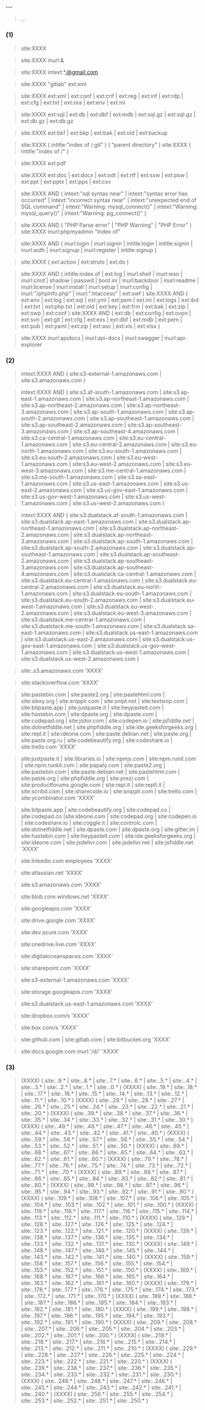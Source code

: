 ### ...

> ...

### (1)

> site:XXXX  

> site:XXXX  inurl:&

> site:XXXX  intext:*.@gmail.com

> site:XXXX  "gitlab" ext:xml

> site:XXXX  ext:xml | ext:conf | ext:cnf | ext:reg | ext:inf | ext:rdp | ext:cfg | ext:txt | ext:ora | ext:env | ext:ini

> site:XXXX  ext:sql | ext:db | ext:dbf | ext:mdb | ext:sql.gz | ext:sql.gz | ext:db.gz | ext:db.gz

> site:XXXX  ext:bkf | ext:bkp | ext:bak | ext:old | ext:backup

> site:XXXX  ( intitle:"index of /.git" ) ( "parent directory" )
> site:XXXX  ( intitle:"index of /" )

> site:XXXX  ext:pdf

> site:XXXX  ext:doc | ext:docx | ext:odt | ext:rtf | ext:sxw | ext:psw | ext:ppt | ext:pptx | ext:pps | ext:csv

> site:XXXX  AND ( intext:"sql syntax near" | intext:"syntax error has occurred" | intext:"incorrect syntax near" | intext:"unexpected end of SQL command" | intext:"Warning: mysql_connect()" | intext:"Warning: mysql_query()" | intext:"Warning: pg_connect()" )

> site:XXXX  AND ( "PHP Parse error" | "PHP Warning" | "PHP Error" )
> site:XXXX  inurl:phpmyadmin "Index of" 

> site:XXXX  AND ( inurl:login | inurl:signin | intitle:login | intitle:signin | inurl:auth | inurl:signup | inurl:register | intitle:signup )

> site:XXXX  ( ext:action | ext:struts | ext:do )

> site:XXXX  AND ( intitle:index.of | ext:log | inurl:shell | inurl:wso | inurl:cmd | shadow | passwd | boot.ini | inurl:backdoor | inurl:readme | inurl:license | inurl:install | inurl:setup | inurl:config | inurl:"/phpinfo.php" | inurl:".htaccess" | ext:swf )
> site:XXXX  AND ( ext:env | ext:log | ext:sql | ext:yml | ext:pem | ext:ini | ext:logs | ext:ibd | ext:txt | ext:php.txt | ext:old | ext:key | ext:frm | ext:bak | ext:zip | ext:swp | ext:conf )
> site:XXXX  AND ( ext:db | ext:config | ext:ovpn | ext:svn | ext:git | ext:cfg | ext:exs | ext:dbf | ext:mdb | ext:pem | ext:pub | ext:yaml | ext:zip | ext:asc | ext:xls | ext:xlsx )

> site:XXXX  inurl:apidocs | inurl:api-docs | inurl:swagger | inurl:api-explorer

### (2)

> intext:XXXX AND ( site:s3-external-1.amazonaws.com | site:s3.amazonaws.com )

> intext:XXXX AND ( site:s3.af-south-1.amazonaws.com | site:s3.ap-east-1.amazonaws.com | site:s3.ap-northeast-1.amazonaws.com | site:s3.ap-northeast-2.amazonaws.com | site:s3.ap-northeast-3.amazonaws.com | site:s3.ap-south-1.amazonaws.com | site:s3.ap-south-2.amazonaws.com | site:s3.ap-southeast-1.amazonaws.com | site:s3.ap-southeast-2.amazonaws.com | site:s3.ap-southeast-3.amazonaws.com | site:s3.ap-southeast-4.amazonaws.com | site:s3.ca-central-1.amazonaws.com | site:s3.eu-central-1.amazonaws.com | site:s3.eu-central-2.amazonaws.com | site:s3.eu-north-1.amazonaws.com | site:s3.eu-south-1.amazonaws.com | site:s3.eu-south-2.amazonaws.com | site:s3.eu-west-1.amazonaws.com | site:s3.eu-west-2.amazonaws.com | site:s3.eu-west-3.amazonaws.com | site:s3.me-central-1.amazonaws.com | site:s3.me-south-1.amazonaws.com | site:s3.sa-east-1.amazonaws.com | site:s3.us-east-1.amazonaws.com | site:s3.us-east-2.amazonaws.com | site:s3.us-gov-east-1.amazonaws.com | site:s3.us-gov-west-1.amazonaws.com | site:s3.us-west-1.amazonaws.com | site:s3.us-west-2.amazonaws.com )

> intext:XXXX AND ( site:s3.dualstack.af-south-1.amazonaws.com | site:s3.dualstack.ap-east-1.amazonaws.com | site:s3.dualstack.ap-northeast-1.amazonaws.com | site:s3.dualstack.ap-northeast-2.amazonaws.com | site:s3.dualstack.ap-northeast-3.amazonaws.com | site:s3.dualstack.ap-south-1.amazonaws.com | site:s3.dualstack.ap-south-2.amazonaws.com | site:s3.dualstack.ap-southeast-1.amazonaws.com | site:s3.dualstack.ap-southeast-2.amazonaws.com | site:s3.dualstack.ap-southeast-3.amazonaws.com | site:s3.dualstack.ap-southeast-4.amazonaws.com | site:s3.dualstack.ca-central-1.amazonaws.com | site:s3.dualstack.eu-central-1.amazonaws.com | site:s3.dualstack.eu-central-2.amazonaws.com | site:s3.dualstack.eu-north-1.amazonaws.com | site:s3.dualstack.eu-south-1.amazonaws.com | site:s3.dualstack.eu-south-2.amazonaws.com | site:s3.dualstack.eu-west-1.amazonaws.com | site:s3.dualstack.eu-west-2.amazonaws.com | site:s3.dualstack.eu-west-3.amazonaws.com | site:s3.dualstack.me-central-1.amazonaws.com | site:s3.dualstack.me-south-1.amazonaws.com | site:s3.dualstack.sa-east-1.amazonaws.com | site:s3.dualstack.us-east-1.amazonaws.com | site:s3.dualstack.us-east-2.amazonaws.com | site:s3.dualstack.us-gov-east-1.amazonaws.com | site:s3.dualstack.us-gov-west-1.amazonaws.com | site:s3.dualstack.us-west-1.amazonaws.com | site:s3.dualstack.us-west-2.amazonaws.com )

> site:.s3.amazonaws.com 'XXXX'

> site:stackoverflow.com 'XXXX'

> site:pastebin.com | site:paste2.org | site:pastehtml.com | site:slexy.org | site:snipplr.com | site:snipt.net | site:textsnip.com | site:bitpaste.app | site:justpaste.it | site:heypasteit.com | site:hastebin.com | site:dpaste.org | site:dpaste.com | site:codepad.org | site:jsitor.com | site:codepen.io | site:jsfiddle.net | site:dotnetfiddle.net | site:phpfiddle.org | site:ide.geeksforgeeks.org | site:repl.it | site:ideone.com | site:paste.debian.net | site:paste.org | site:paste.org.ru | site:codebeautify.org  | site:codeshare.io | site:trello.com 'XXXX'

> site:justpaste.it | site:libraries.io | site:npmjs.com | site:npm.runit.com | site:npm.runkit.com | site:papaly.com | site:paste2.org | site:pastebin.com | site:paste.debian.net | site:pastehtml.com | site:paste.org | site:phpfiddle.org | site:prezi.com | site:productforums.google.com | site:repl.it | site:replt.it | site:scribd.com | site:sharecode.io | site:snipplr.com | site:trello.com | site:ycombinator.com 'XXXX'

> site:bitpaste.app | site:codebeautify.org | site:codepad.co | site:codepad.co |site:ideone.com | site:codepad.org | site:codepen.io | site:codeshare.io | site:coggle.it | site:controlc.com | site:dotnetfiddle.net | site:dpaste.com | site:dpaste.org | site:gitter.im | site:hastebin.com | site:heypasteit.com | site:ide.geeksforgeeks.org | site:ideone.com | site:jsdelivr.com | site:jsdelivr.net | site:jsfiddle.net 'XXXX'

> site:linkedin.com employees 'XXXX'

> site:atlassian.net 'XXXX'

> site:s3.amazonaws.com 'XXXX'

> site:blob.core.windows.net 'XXXX'

> site:googleapis.com 'XXXX'

> site:drive.google.com 'XXXX'

> site:dev.azure.com 'XXXX'

> site:onedrive.live.com 'XXXX'

> site:digitaloceanspaces.com 'XXXX'

> site:sharepoint.com 'XXXX'

> site:s3-external-1.amazonaws.com 'XXXX'

> site:storage.googleapis.com 'XXXX'

> site:s3.dualstack.us-east-1.amazonaws.com 'XXXX'

> site:dropbox.com/s 'XXXX'

> site:box.com/s 'XXXX'

> site:github.com | site:gitlab.com | site:bitbucket.org 'XXXX'

> site:docs.google.com inurl:'/d/' 'XXXX'

### (3)

> (XXXX) ( site:*.*.9.* | site:*.*.8.* | site:*.*.7.* | site:*.*.6.* | site:*.*.5.* | site:*.*.4.* | site:*.*.3.* | site:*.*.2.* | site:*.*.1.* | site:*.*.0.* )
> (XXXX) ( site:*.*.19.* | site:*.*.18.* | site:*.*.17.* | site:*.*.16.* | site:*.*.15.* | site:*.*.14.* | site:*.*.13.* | site:*.*.12.* | site:*.*.11.* | site:*.*.10.* )
> (XXXX) ( site:*.*.29.* | site:*.*.28.* | site:*.*.27.* | site:*.*.26.* | site:*.*.25.* | site:*.*.24.* | site:*.*.23.* | site:*.*.22.* | site:*.*.21.* | site:*.*.20.* )
> (XXXX) ( site:*.*.39.* | site:*.*.38.* | site:*.*.37.* | site:*.*.36.* | site:*.*.35.* | site:*.*.34.* | site:*.*.33.* | site:*.*.32.* | site:*.*.31.* | site:*.*.30.* )
> (XXXX) ( site:*.*.49.* | site:*.*.48.* | site:*.*.47.* | site:*.*.46.* | site:*.*.45.* | site:*.*.44.* | site:*.*.43.* | site:*.*.42.* | site:*.*.41.* | site:*.*.40.* )
> (XXXX) ( site:*.*.59.* | site:*.*.58.* | site:*.*.57.* | site:*.*.56.* | site:*.*.55.* | site:*.*.54.* | site:*.*.53.* | site:*.*.52.* | site:*.*.51.* | site:*.*.50.* )
> (XXXX) ( site:*.*.69.* | site:*.*.68.* | site:*.*.67.* | site:*.*.66.* | site:*.*.65.* | site:*.*.64.* | site:*.*.63.* | site:*.*.62.* | site:*.*.61.* | site:*.*.60.* )
> (XXXX) ( site:*.*.79.* | site:*.*.78.* | site:*.*.77.* | site:*.*.76.* | site:*.*.75.* | site:*.*.74.* | site:*.*.73.* | site:*.*.72.* | site:*.*.71.* | site:*.*.70.* )
> (XXXX) ( site:*.*.89.* | site:*.*.88.* | site:*.*.87.* | site:*.*.86.* | site:*.*.85.* | site:*.*.84.* | site:*.*.83.* | site:*.*.82.* | site:*.*.81.* | site:*.*.80.* )
> (XXXX) ( site:*.*.99.* | site:*.*.98.* | site:*.*.97.* | site:*.*.96.* | site:*.*.95.* | site:*.*.94.* | site:*.*.93.* | site:*.*.92.* | site:*.*.91.* | site:*.*.90.* )
> (XXXX) ( site:*.*.109.* | site:*.*.108.* | site:*.*.107.* | site:*.*.106.* | site:*.*.105.* | site:*.*.104.* | site:*.*.103.* | site:*.*.102.* | site:*.*.101.* | site:*.*.100.* )
> (XXXX) ( site:*.*.119.* | site:*.*.118.* | site:*.*.117.* | site:*.*.116.* | site:*.*.115.* | site:*.*.114.* | site:*.*.113.* | site:*.*.112.* | site:*.*.111.* | site:*.*.110.* )
> (XXXX) ( site:*.*.129.* | site:*.*.128.* | site:*.*.127.* | site:*.*.126.* | site:*.*.125.* | site:*.*.124.* | site:*.*.123.* | site:*.*.122.* | site:*.*.121.* | site:*.*.120.* )
> (XXXX) ( site:*.*.139.* | site:*.*.138.* | site:*.*.137.* | site:*.*.136.* | site:*.*.135.* | site:*.*.134.* | site:*.*.133.* | site:*.*.132.* | site:*.*.131.* | site:*.*.130.* )
> (XXXX) ( site:*.*.149.* | site:*.*.148.* | site:*.*.147.* | site:*.*.146.* | site:*.*.145.* | site:*.*.144.* | site:*.*.143.* | site:*.*.142.* | site:*.*.141.* | site:*.*.140.* )
> (XXXX) ( site:*.*.159.* | site:*.*.158.* | site:*.*.157.* | site:*.*.156.* | site:*.*.155.* | site:*.*.154.* | site:*.*.153.* | site:*.*.152.* | site:*.*.151.* | site:*.*.150.* )
> (XXXX) ( site:*.*.169.* | site:*.*.168.* | site:*.*.167.* | site:*.*.166.* | site:*.*.165.* | site:*.*.164.* | site:*.*.163.* | site:*.*.162.* | site:*.*.161.* | site:*.*.160.* )
> (XXXX) ( site:*.*.179.* | site:*.*.178.* | site:*.*.177.* | site:*.*.176.* | site:*.*.175.* | site:*.*.174.* | site:*.*.173.* | site:*.*.172.* | site:*.*.171.* | site:*.*.170.* )
> (XXXX) ( site:*.*.189.* | site:*.*.188.* | site:*.*.187.* | site:*.*.186.* | site:*.*.185.* | site:*.*.184.* | site:*.*.183.* | site:*.*.182.* | site:*.*.181.* | site:*.*.180.* )
> (XXXX) ( site:*.*.199.* | site:*.*.198.* | site:*.*.197.* | site:*.*.196.* | site:*.*.195.* | site:*.*.194.* | site:*.*.193.* | site:*.*.192.* | site:*.*.191.* | site:*.*.190.* )
> (XXXX) ( site:*.*.209.* | site:*.*.208.* | site:*.*.207.* | site:*.*.206.* | site:*.*.205.* | site:*.*.204.* | site:*.*.203.* | site:*.*.202.* | site:*.*.201.* | site:*.*.200.* )
> (XXXX) ( site:*.*.219.* | site:*.*.218.* | site:*.*.217.* | site:*.*.216.* | site:*.*.215.* | site:*.*.214.* | site:*.*.213.* | site:*.*.212.* | site:*.*.211.* | site:*.*.210.* )
> (XXXX) ( site:*.*.229.* | site:*.*.228.* | site:*.*.227.* | site:*.*.226.* | site:*.*.225.* | site:*.*.224.* | site:*.*.223.* | site:*.*.222.* | site:*.*.221.* | site:*.*.220.* )
> (XXXX) ( site:*.*.239.* | site:*.*.238.* | site:*.*.237.* | site:*.*.236.* | site:*.*.235.* | site:*.*.234.* | site:*.*.233.* | site:*.*.232.* | site:*.*.231.* | site:*.*.230.* )
> (XXXX) ( site:*.*.249.* | site:*.*.248.* | site:*.*.247.* | site:*.*.246.* | site:*.*.245.* | site:*.*.244.* | site:*.*.243.* | site:*.*.242.* | site:*.*.241.* | site:*.*.240.* )
> (XXXX) ( site:*.*.256.* | site:*.*.255.* | site:*.*.254.* | site:*.*.253.* | site:*.*.252.* | site:*.*.251.* | site:*.*.250.* )
